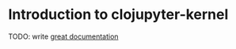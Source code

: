 # Introduction to clojupyter-kernel

TODO: write [great documentation](http://jacobian.org/writing/what-to-write/)
